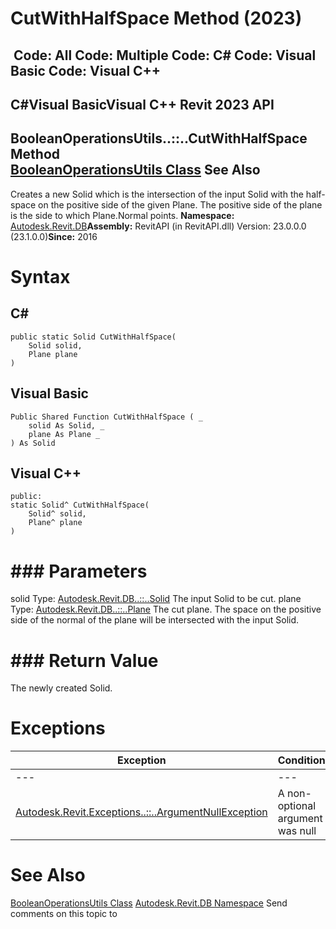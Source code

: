# CutWithHalfSpace Method (2023)

﻿
 Code: All Code: Multiple Code: C# Code: Visual Basic Code: Visual C++   
---  
C#Visual BasicVisual C++
Revit 2023 API  
---  
BooleanOperationsUtils..::..CutWithHalfSpace Method   
[BooleanOperationsUtils Class](a7be98f3-9e8a-ee51-f46c-2479cb72c598.md "BooleanOperationsUtils Class") See Also  
---  
Creates a new Solid which is the intersection of the input Solid with the half-space on the positive side of the given Plane. The positive side of the plane is the side to which Plane.Normal points. 
**Namespace:** [Autodesk.Revit.DB](87546ba7-461b-c646-cbb1-2cb8f5bff8b2.md "Autodesk.Revit.DB Namespace")**Assembly:** RevitAPI (in RevitAPI.dll) Version: 23.0.0.0 (23.1.0.0)**Since:** 2016 
# Syntax
C#  
---  
```text
public static Solid CutWithHalfSpace(
	Solid solid,
	Plane plane
)
```
  
Visual Basic  
---  
```text
Public Shared Function CutWithHalfSpace ( _
	solid As Solid, _
	plane As Plane _
) As Solid
```
  
Visual C++  
---  
```text
public:
static Solid^ CutWithHalfSpace(
	Solid^ solid, 
	Plane^ plane
)
```
  
# ### Parameters
solid
    Type: [Autodesk.Revit.DB..::..Solid](7a3b5ac1-c66d-9f81-a11d-9bcd4e026295.md "Solid Class") The input Solid to be cut. 
plane
    Type: [Autodesk.Revit.DB..::..Plane](6a6ee978-f114-558d-3c69-00d289aa855f.md "Plane Class") The cut plane. The space on the positive side of the normal of the plane will be intersected with the input Solid. 
# ### Return Value
The newly created Solid. 
# Exceptions
| Exception | Condition |
| --- | --- |
| --- | --- |
| [Autodesk.Revit.Exceptions..::..ArgumentNullException](631e1424-60f4-929b-4e52-dda9dcd26316.md "ArgumentNullException Class") | A non-optional argument was null |

# See Also
[BooleanOperationsUtils Class](a7be98f3-9e8a-ee51-f46c-2479cb72c598.md "BooleanOperationsUtils Class")
[Autodesk.Revit.DB Namespace](87546ba7-461b-c646-cbb1-2cb8f5bff8b2.md "Autodesk.Revit.DB Namespace")
Send comments on this topic to 